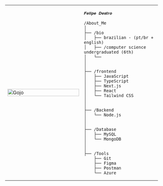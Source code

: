 <table>
  <tr>
    <td style="width: 50%;">
       <img src="https://i.pinimg.com/564x/af/33/0d/af330d6a1dbee3f7c92734e293ec58e3.jpg" alt="Gojo" style="width: 100%; border: none;"/>
    </td>
    <td style="width: 50%; vertical-align: top;">
      <p style="font-family: monospace; font-size: 16px;">
       
    𝑭𝒆𝒍𝒊𝒑𝒆 𝑫𝒆𝒔𝒕𝒓𝒐

</p>

    /About_Me
    │
    ├── /bio
    │   ├── brazilian - (pt/br + english)
    │   ├── /computer science undergraduated (6th)
    │   └── 
    │
    │ 
    ├── /frontend
    │   ├── JavaScript
    │   ├── TypeScript
    │   ├── Next.js
    │   ├── React
    │   └── Tailwind CSS
    │
    │
    ├── /Backend
    │   └── Node.js
    │
    │
    ├── /Database
    │   ├── MySQL
    │   └── MongoDB  
    │
    │
    ├── /Tools
        ├── Git
        ├── Figma    
        ├── Postman
        └── Azure     
  </tr>
</table>
